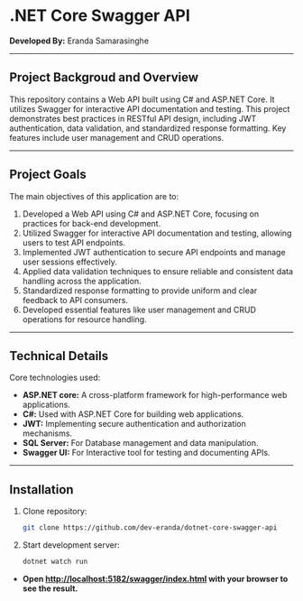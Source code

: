 # .NET Core Swagger API

**Developed By:** Eranda Samarasinghe
<hr />

## Project Backgroud and Overview
This repository contains a Web API built using C# and ASP.NET Core. It utilizes Swagger for interactive API documentation and testing. This project demonstrates best practices in RESTful API design, including JWT authentication, data validation, and standardized response formatting. Key features include user management and CRUD operations.
<hr />

## Project Goals
The main objectives of this application are to:

1. Developed a Web API using C# and ASP.NET Core, focusing on practices for back-end development.
2. Utilized Swagger for interactive API documentation and testing, allowing users to test API endpoints.
3. Implemented JWT authentication to secure API endpoints and manage user sessions effectively.
4. Applied data validation techniques to ensure reliable and consistent data handling across the application.
5. Standardized response formatting to provide uniform and clear feedback to API consumers.
6. Developed essential features like user management and CRUD operations for resource handling.
<hr />

## Technical Details
Core technologies used: 

- **ASP.NET core:** A cross-platform framework for high-performance web applications.
- **C#:** Used with ASP.NET Core for building web applications.
- **JWT:** Implementing secure authentication and authorization mechanisms.
- **SQL Server:** For Database management and data manipulation.
- **Swagger UI:** For Interactive tool for testing and documenting APIs.
<hr />

## Installation
1. Clone repository:
   ```sh
   git clone https://github.com/dev-eranda/dotnet-core-swagger-api
   
2. Start development server:
   ```sh
   dotnet watch run
   
  - **Open [http://localhost:5182/swagger/index.html](http://localhost:5182/swagger/index.html) with your browser to see the result.**
